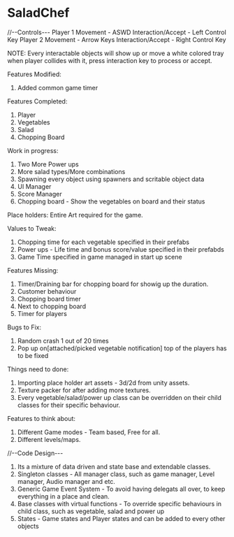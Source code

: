 # SaladChef


//--Controls---
Player 1
Movement - ASWD
Interaction/Accept - Left Control Key
Player 2
Movement - Arrow Keys
Interaction/Accept - Right Control Key

NOTE:
Every interactable objects will show up or move a white colored tray when player collides with it, press interaction key to process or accept.

Features Modified:
1. Added common game timer

Features Completed:
1. Player
2. Vegetables
3. Salad
4. Chopping Board

Work in progress:
1. Two More Power ups
2. More salad types/More combinations
3. Spawning every object using spawners and scritable object data
4. UI Manager
5. Score Manager
6. Chopping board - Show the vegetables on board and their status

Place holders:
Entire Art required for the game.

Values to Tweak:
1. Chopping time for each vegetable specified in their prefabs
2. Power ups - Life time and bonus score/value specified in their prefabds
3. Game Time specified in game managed in start up scene

Features Missing:
1. Timer/Draining bar for chopping board for showig up the duration.
2. Customer behaviour
3. Chopping board timer
4. Next to chopping board
5. Timer for players

Bugs to Fix:
1. Random crash 1 out of 20 times
2. Pop up on[attached/picked vegetable notification] top of the players has to be fixed

Things need to done:

1. Importing place holder art assets - 3d/2d from unity assets.
2. Texture packer for after adding more textures. 
3. Every vegetable/salad/power up class can be overridden on their child classes for their specific behaviour.

Features to think about:
1. Different Game modes - Team based, Free for all.
2. Different levels/maps.

//--Code Design---
1. Its a mixture of data driven and state base and extendable classes.
2. Singleton classes - All manager class, such as game manager, Level manager, Audio manager and etc.
3. Generic Game Event System - To avoid having delegats all over, to keep everything in a place and clean.
4. Base classes with virtual functions - To override specific behaviours in child class, such as vegetable, salad and power up
5. States - Game states and Player states and can be added to every other objects

